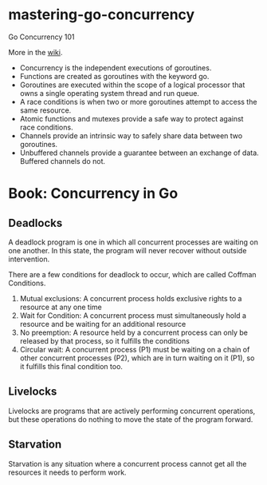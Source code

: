 # mastering-go-concurrency
Go Concurrency 101


More in the [wiki](https://github.com/alextanhongpin/go-advanced-concurrency/wiki).

- Concurrency is the independent executions of goroutines.
- Functions are created as goroutines with the keyword go.
- Goroutines are executed within the scope of a logical processor that owns a single operating system thread and run queue.
- A race conditions is when two or more goroutines attempt to access the same resource.
- Atomic functions and mutexes provide a safe way to protect against race conditions.
- Channels provide an intrinsic way to safely share data between two goroutines.
- Unbuffered channels provide a guarantee between an exchange of data. Buffered channels do not.


# Book: Concurrency in Go


## Deadlocks
  A deadlock program is one in which all concurrent processes are waiting on one another. In this state, the program will never recover without outside intervention.

There are a few conditions for deadlock to occur, which are called Coffman Conditions.

1. Mutual exclusions: A concurrent process holds exclusive rights to a resource at any one time
2. Wait for Condition: A concurrent process must simultaneously hold a resource and be waiting for an additional resource
3. No preemption: A resource held by a concurrent process can only be released by that process, so it fulfills the conditions
4. Circular wait: A concurrent process (P1) must be waiting on a chain of other concurrent processes (P2), which are in turn waiting on it (P1), so it fulfills this final condition too.

## Livelocks

  Livelocks are programs that are actively performing concurrent operations, but these operations do nothing to move the state of the program forward.


## Starvation

Starvation is any situation where a concurrent process cannot get all the resources it needs to perform work.

